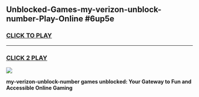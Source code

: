 
## Unblocked-Games-my-verizon-unblock-number-Play-Online #6up5e
<h3>
<a href="https://news.freeplayer.one?title=my-verizon-unblock-number&ref=3">CLICK TO PLAY</a></h3>
<hr>

<h3>
<a href="https://news.freeplayer.one?title=my-verizon-unblock-number&ref=3">CLICK 2 PLAY</a>
  
</h3>

<a href="https://news.freeplayer.one?title=my-verizon-unblock-number&ref=3"><img src="https://clearcache.store/games.png"></a>


**my-verizon-unblock-number games unblocked: Your Gateway to Fun and Accessible Online Gaming**

